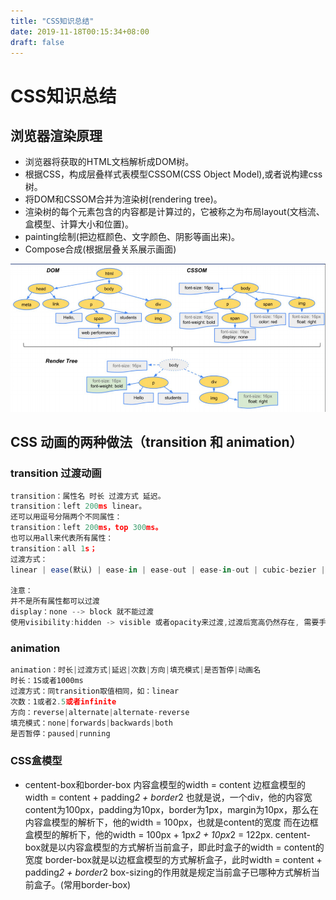 ```yaml
---
title: "CSS知识总结"
date: 2019-11-18T00:15:34+08:00
draft: false
---
```


# CSS知识总结

## 浏览器渲染原理

* 浏览器将获取的HTML文档解析成DOM树。
* 根据CSS，构成层叠样式表模型CSSOM(CSS Object Model),或者说构建css树。
* 将DOM和CSSOM合并为渲染树(rendering tree)。
* 渲染树的每个元素包含的内容都是计算过的，它被称之为布局layout(文档流、盒模型、计算大小和位置)。
* painting绘制(把边框颜色、文字颜色、阴影等画出来)。
* Compose合成(根据层叠关系展示画面)

![](https://raw.githubusercontent.com/maqunchao/maqunchao.github.io-creator/master/image/dom.png)


## CSS 动画的两种做法（transition 和 animation）

### transition 过渡动画
```javascript
transition：属性名 时长 过渡方式 延迟。
transition：left 200ms linear。
还可以用逗号分隔两个不同属性：
transition：left 200ms，top 300ms。
也可以用all来代表所有属性：
transition：all 1s；
过渡方式：
linear | ease(默认) | ease-in | ease-out | ease-in-out | cubic-bezier | step-start | step-end | steps

注意：
并不是所有属性都可以过渡
display：none --> block 就不能过渡
使用visibility:hidden -> visible 或者opacity来过渡,过渡后宽高仍然存在, 需要手动删除样式
```

### animation

```javascript
animation：时长|过渡方式|延迟|次数|方向|填充模式|是否暂停|动画名
时长：1S或者1000ms
过渡方式：同transition取值相同，如：linear
次数：1或者2.5或者infinite
方向：reverse|alternate|alternate-reverse
填充模式：none|forwards|backwards|both
是否暂停：paused|running
```

### CSS盒模型

* centent-box和border-box
内容盒模型的width = content
边框盒模型的width = content + padding*2 + border*2
也就是说，一个div，他的内容宽content为100px，padding为10px，border为1px，margin为10px，那么在内容盒模型的解析下，他的width = 100px，也就是content的宽度
而在边框盒模型的解析下，他的width = 100px + 1px*2 + 10px*2 = 122px.
centent-box就是以内容盒模型的方式解析当前盒子，即此时盒子的width = content的宽度
border-box就是以边框盒模型的方式解析盒子，此时width = content + padding*2 + border*2
box-sizing的作用就是规定当前盒子已哪种方式解析当前盒子。(常用border-box)

